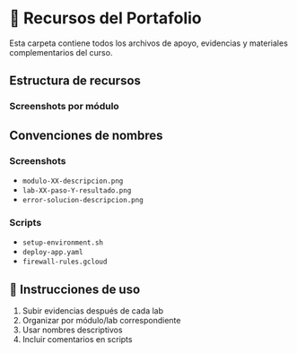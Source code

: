 # 📁 Recursos del Portafolio

Esta carpeta contiene todos los archivos de apoyo, evidencias y materiales complementarios del curso.

## Estructura de recursos

### Screenshots por módulo

## Convenciones de nombres

### Screenshots
- `modulo-XX-descripcion.png`
- `lab-XX-paso-Y-resultado.png`
- `error-solucion-descripcion.png`

### Scripts
- `setup-environment.sh`
- `deploy-app.yaml`
- `firewall-rules.gcloud`

## 🔄 Instrucciones de uso

1. Subir evidencias después de cada lab
2. Organizar por módulo/lab correspondiente
3. Usar nombres descriptivos
4. Incluir comentarios en scripts
